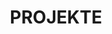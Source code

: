 ---
title: PROJEKTE
github_label: 'GITHUB'
projects_label: 'MEINE PROJEKTE'
projects:
  - title: Tauron – Web & Mobile
    stage: Kommerziell
    tags:
      - NextJS
      - Python
      - Flask
      - Java
      - Spring
      - OpenCV
      - PyTorch
      - YOLO
      - Docker
      - Flutter
    desc: |
      Mitarbeiterkonten-Verwaltungssystem und Anwendung zur Ablesung von Energiezählern mittels KI.
  - title: HackYeah2024 – DEEPFAKE ANALYSATOR
    stage: Alpha
    tags:
      - NextJS
      - Python
      - Flask
      - MySQL
      - SHADCN
      - MagicUI
      - PyTorch
      - Llama 3
      - Docker
    link: https://github.com/alphatra/HackYeah2023_InnovationInEducation # Link scheint für HackYeah2024 falsch zu sein
    desc: |
      # Korrigierte Beschreibung (Annahme: Projekt zur Deepfake-Analyse)
      Werkzeug zur Analyse und Erkennung von Deepfake-Inhalten mittels KI.
  - title: HackYeah2023 – UniQuestAI
    stage: Alpha
    tags:
      - NextJS
      - Python
      - Flask
      - MySQL
      - TailwindCSS
      - AI
      - Docker
    link: https://github.com/alphatra/HackYeah2023_InnovationInEducation
    desc: |
      Fortschrittliche Suchmaschine für Hochschulangebote unter Verwendung von KI.
  - title: Taekwondo ITF Handbuch
    stage: Alpha
    tags:
      - Flutter
      - Django
    link: https://github.com/alphatra/Taekwondo-Encyclopedia
    desc: |
      Mobile Taekwon-Do ITF Wörterbuch- und Enzyklopädie-App (Demo) mit Techniknamen, Formen, Videos und Kuriositäten.
  - title: Akustischer Levitator
    stage: Laufend
    tags:
      - MATLAB
      - Raspberry Pi
      - Python
    link: https://github.com/alphatra/IP2024_Acoustic_Levitator
    desc: |
      Ingenieurprojekt: Simulation und Konstruktion eines funktionsfähigen, kontaktlosen akustischen Geräts zur Levitation und Manipulation kleiner, einzelner Objekte.
--- 